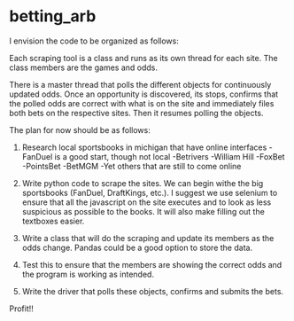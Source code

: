 # betting_arb

I envision the code to be organized as follows: 

Each scraping tool is a class and runs as its own thread for each site. The class members are the games and odds.

There is a master thread that polls the different objects for continuously updated odds. Once an opportunity is discovered, its stops, confirms that the polled odds are correct with what is on the site and immediately files both bets on the respective sites. Then it resumes polling the objects.

The plan for now should be as follows:

1. Research local sportsbooks in michigan that have online interfaces
  -FanDuel is a good start, though not local
  -Betrivers
  -William Hill
  -FoxBet
  -PointsBet
  -BetMGM
  -Yet others that are still to come online
  
2. Write python code to scrape the sites. We can begin withe the big sportsbooks (FanDuel, DraftKings, etc.). I suggest we use selenium to ensure that all the javascript on the site executes and to look as less suspicious as possible to the books. It will also make filling out the textboxes easier.

3. Write a class that will do the scraping and update its members as the odds change. Pandas could be a good option to store the data.

4. Test this to ensure that the members are showing the correct odds and the program is working as intended.

4. Write the driver that polls these objects, confirms and submits the bets.

Profit!!
